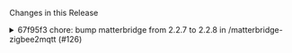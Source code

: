Changes in this Release

<details><summary>67f95f3 chore: bump matterbridge from 2.2.7 to 2.2.8 in /matterbridge-zigbee2mqtt (#126)</summary>
chore: bump matterbridge from 2.2.7 to 2.2.8 in /matterbridge-zigbee2mqtt (#126)

Bumps [matterbridge](https://github.com/Luligu/matterbridge) from 2.2.7
to 2.2.8.
<details>
<summary>Release notes</summary>
<p><em>Sourced from <a
href="https://github.com/Luligu/matterbridge/releases">matterbridge's
releases</a>.</em></p>
<blockquote>
<h2>Release 2.2.8</h2>
<h2>[2.2.8] - 2025-04-10</h2>
<h3>Added</h3>
<ul>
<li>[platform]: Added stack to error messages.</li>
<li>[endpoint]: Added createLevelControlClusterServer()</li>
<li>[endpoint]: Added createLevelTvocMeasurementClusterServer()</li>
<li>[frontend]: Added a restart button on the QRCode panel when the
advertising for a not paired node is expired.</li>
</ul>
<h3>Changed</h3>
<ul>
<li>[package]: Update dependencies.</li>
<li>[package]: Use node:https.</li>
<li>[endpoint]: Modified createOnOffClusterServer().</li>
</ul>
<h3>Fixed</h3>
<ul>
<li>[homepage]: Fixed warning log for homepage property in
package.json.</li>
<li>[DevicesIcon]: Fixed rendering of rain, freeze and leak
sensors.</li>
</ul>
<!-- raw HTML omitted -->
</blockquote>
</details>
<details>
<summary>Changelog</summary>
<p><em>Sourced from <a
href="https://github.com/Luligu/matterbridge/blob/main/CHANGELOG.md">matterbridge's
changelog</a>.</em></p>
<blockquote>
<h2>[2.2.8] - 2025-04-10</h2>
<h3>Added</h3>
<ul>
<li>[platform]: Added stack to errors messages.</li>
<li>[endpoint]: Added createLevelTvocMeasurementClusterServer()</li>
<li>[frontend]: Added a restart button on the QRCode panel when the
advertising for a not paired node is expired.</li>
</ul>
<h3>Changed</h3>
<ul>
<li>[package]: Update dependencies.</li>
<li>[package]: Use node:https.</li>
</ul>
<h3>Fixed</h3>
<ul>
<li>[homepage]: Fixed warning log for homepage property in
package.json.</li>
<li>[DevicesIcon]: Fixed rendering of rain, freeze and leak
sensors.</li>
</ul>
<!-- raw HTML omitted -->
</blockquote>
</details>
<details>
<summary>Commits</summary>
<ul>
<li><a
href="https://github.com/Luligu/matterbridge/commit/925c41f041a25d98dff3a65b86da9e81344be71c"><code>925c41f</code></a>
Merge pull request <a
href="https://redirect.github.com/Luligu/matterbridge/issues/265">#265</a>
from Luligu/dev</li>
<li><a
href="https://github.com/Luligu/matterbridge/commit/d972034b9b6fd455a09cf4cc646ded8f3c010ee6"><code>d972034</code></a>
Release 2.2.8</li>
<li><a
href="https://github.com/Luligu/matterbridge/commit/a88e3e5cdb934c3b5a4930c31a7c521f76f54873"><code>a88e3e5</code></a>
Release 2.2.8</li>
<li><a
href="https://github.com/Luligu/matterbridge/commit/041f844319c5e4fd4349171e6fbaec024a980c50"><code>041f844</code></a>
Increase timeout for childbridge Jest test</li>
<li><a
href="https://github.com/Luligu/matterbridge/commit/00496b2839c0acb608e5fa0008be9a973a81e7b0"><code>00496b2</code></a>
Dev 2.2.8-dev.1</li>
<li><a
href="https://github.com/Luligu/matterbridge/commit/dc888d477f0fd0a341ec58f145d8a56b66dc955e"><code>dc888d4</code></a>
Release 2.2.8</li>
<li><a
href="https://github.com/Luligu/matterbridge/commit/b6eb4c6da1a5153c62d47d1a2ffb7f7a760bb215"><code>b6eb4c6</code></a>
Merge pull request <a
href="https://redirect.github.com/Luligu/matterbridge/issues/259">#259</a>
from Luligu/dev</li>
<li><a
href="https://github.com/Luligu/matterbridge/commit/d29690be5b667d41f69665cb0dcab44a15088905"><code>d29690b</code></a>
Release 2.2.8</li>
<li><a
href="https://github.com/Luligu/matterbridge/commit/ad3ea8205da2a6add5bd8a43adec8bba8ca53417"><code>ad3ea82</code></a>
Merge pull request <a
href="https://redirect.github.com/Luligu/matterbridge/issues/258">#258</a>
from Luligu/dev</li>
<li><a
href="https://github.com/Luligu/matterbridge/commit/f557898760887a6bb6f571ce4f7cf1b1a2d14362"><code>f557898</code></a>
Merge branch 'dev' of <a
href="https://github.com/Luligu/matterbridge">https://github.com/Luligu/matterbridge</a>
into dev</li>
<li>Additional commits viewable in <a
href="https://github.com/Luligu/matterbridge/compare/2.2.7...2.2.8">compare
view</a></li>
</ul>
</details>
<br />


[![Dependabot compatibility
score](https://dependabot-badges.githubapp.com/badges/compatibility_score?dependency-name=matterbridge&package-manager=npm_and_yarn&previous-version=2.2.7&new-version=2.2.8)](https://docs.github.com/en/github/managing-security-vulnerabilities/about-dependabot-security-updates#about-compatibility-scores)

Dependabot will resolve any conflicts with this PR as long as you don't
alter it yourself. You can also trigger a rebase manually by commenting
`@dependabot rebase`.

[//]: # (dependabot-automerge-start)
[//]: # (dependabot-automerge-end)

---

<details>
<summary>Dependabot commands and options</summary>
<br />

You can trigger Dependabot actions by commenting on this PR:
- `@dependabot rebase` will rebase this PR
- `@dependabot recreate` will recreate this PR, overwriting any edits
that have been made to it
- `@dependabot merge` will merge this PR after your CI passes on it
- `@dependabot squash and merge` will squash and merge this PR after
your CI passes on it
- `@dependabot cancel merge` will cancel a previously requested merge
and block automerging
- `@dependabot reopen` will reopen this PR if it is closed
- `@dependabot close` will close this PR and stop Dependabot recreating
it. You can achieve the same result by closing it manually
- `@dependabot show <dependency name> ignore conditions` will show all
of the ignore conditions of the specified dependency
- `@dependabot ignore this major version` will close this PR and stop
Dependabot creating any more for this major version (unless you reopen
the PR or upgrade to it yourself)
- `@dependabot ignore this minor version` will close this PR and stop
Dependabot creating any more for this minor version (unless you reopen
the PR or upgrade to it yourself)
- `@dependabot ignore this dependency` will close this PR and stop
Dependabot creating any more for this dependency (unless you reopen the
PR or upgrade to it yourself)


</details>

Signed-off-by: dependabot[bot] <support@github.com>
Co-authored-by: dependabot[bot] <49699333+dependabot[bot]@users.noreply.github.com></details>